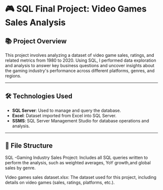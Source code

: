 # 🎮 SQL Final Project: Video Games Sales Analysis

## 📚 Project Overview
This project involves analyzing a dataset of video game sales, ratings, and related metrics from 1980 to 2020. Using SQL, I performed data exploration and analysis to answer key business questions and uncover insights about the gaming industry's performance across different platforms, genres, and regions.

---

## 🛠️ Technologies Used
- **SQL Server**: Used to manage and query the database.
- **Excel**: Dataset imported from Excel into SQL Server.
- **SSMS**: SQL Server Management Studio for database operations and analysis.

---

## 📂 File Structure
SQL -Gaming Industry Sales Project: Includes all SQL queries written to perform the analysis, such as weighted averages, YoY growth,and global sales by genre.

Video games sales dataset.xlsx: The dataset used for this project, including details on video games (sales, ratings, platforms, etc.).
